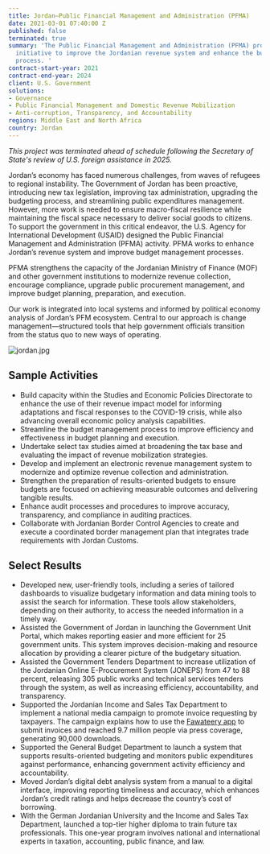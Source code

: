 ```yaml
---
title: Jordan—Public Financial Management and Administration (PFMA)
date: 2021-03-01 07:40:00 Z
published: false
terminated: true
summary: 'The Public Financial Management and Administration (PFMA) project is a five-year
  initiative to improve the Jordanian revenue system and enhance the budget management
  process. '
contract-start-year: 2021
contract-end-year: 2024
client: U.S. Government
solutions:
- Governance
- Public Financial Management and Domestic Revenue Mobilization
- Anti-corruption, Transparency, and Accountability
regions: Middle East and North Africa
country: Jordan
---
```


<aside><em>This project was terminated ahead of schedule following the Secretary of State's review of U.S. foreign assistance in 2025.</em></aside>

Jordan’s economy has faced numerous challenges, from waves of refugees to regional instability. The Government of Jordan has been proactive, introducing new tax legislation, improving tax administration, upgrading the budgeting process, and streamlining public expenditures management. However, more work is needed to ensure macro-fiscal resilience while maintaining the fiscal space necessary to deliver social goods to citizens. To support the government in this critical endeavor, the U.S. Agency for International Development (USAID) designed the Public Financial Management and Administration (PFMA) activity. PFMA works to enhance Jordan’s revenue system and improve budget management processes.

PFMA strengthens the capacity of the Jordanian Ministry of Finance (MOF) and other government institutions to modernize revenue collection, encourage compliance, upgrade public procurement management, and improve budget planning, preparation, and execution.

Our work is integrated into local systems and informed by political economy analysis of Jordan’s PFM ecosystem. Central to our approach is change management—structured tools that help government officials transition from the status quo to new ways of operating.

![jordan.jpg](/uploads/jordan.jpg)

## Sample Activities

* Build capacity within the Studies and Economic Policies Directorate to enhance the use of their revenue impact model for informing adaptations and fiscal responses to the COVID-19 crisis, while also advancing overall economic policy analysis capabilities.
* Streamline the budget management process to improve efficiency and effectiveness in budget planning and execution.
* Undertake select tax studies aimed at broadening the tax base and evaluating the impact of revenue mobilization strategies.
* Develop and implement an electronic revenue management system to modernize and optimize revenue collection and administration.
* Strengthen the preparation of results-oriented budgets to ensure budgets are focused on achieving measurable outcomes and delivering tangible results.
* Enhance audit processes and procedures to improve accuracy, transparency, and compliance in auditing practices.
* Collaborate with Jordanian Border Control Agencies to create and execute a coordinated border management plan that integrates trade requirements with Jordan Customs.

## Select Results

* Developed new, user-friendly tools, including a series of tailored dashboards to visualize budgetary information and data mining tools to assist the search for information. These tools allow stakeholders, depending on their authority, to access the needed information in a timely way.
* Assisted the Government of Jordan in launching the Government Unit Portal, which makes reporting easier and more efficient for 25 government units. This system improves decision-making and resource allocation by providing a clearer picture of the budgetary situation.
* Assisted the Government Tenders Department to increase utilization of the Jordanian Online E-Procurement System (JONEPS) from 47 to 88 percent, releasing 305 public works and technical services tenders through the system, as well as increasing efficiency, accountability, and transparency.
* Supported the Jordanian Income and Sales Tax Department to implement a national media campaign to promote invoice requesting by taxpayers. The campaign explains how to use the [Fawateery app](https://play.google.com/store/apps/details?id=jo.istd.fawateery&hl=en_US&gl=US&pli=1) to submit invoices and reached 9.7 million people via press coverage, generating 90,000 downloads.
* Supported the General Budget Department to launch a system that supports results-oriented budgeting and monitors public expenditures against performance, enhancing government activity efficiency and accountability.
* Moved Jordan’s digital debt analysis system from a manual to a digital interface, improving reporting timeliness and accuracy, which enhances Jordan’s credit ratings and helps decrease the country’s cost of borrowing.
*  With the German Jordanian University and the Income and Sales Tax Department, launched a top-tier higher diploma to train future tax professionals. This one-year program involves national and international experts in taxation, accounting, public finance, and law.
